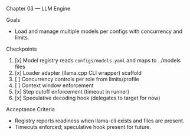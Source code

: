 Chapter 03 — LLM Engine

Goals
- Load and manage multiple models per configs with concurrency and limits.

Checkpoints
1. [x] Model registry reads `configs/models.yaml` and maps to ../models files
2. [x] Loader adapter (llama.cpp CLI wrapper) scaffold
3. [ ] Concurrency controls per role from limits/profile
4. [ ] Context window enforcement
5. [x] Step cutoff enforcement (timeout in runner)
6. [x] Speculative decoding hook (delegates to target for now)

Acceptance Criteria
- Registry reports readiness when llama-cli exists and files are present.
- Timeouts enforced; speculative hook present for future.
